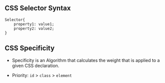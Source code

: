 ## CSS Selector Syntax
```
Selector{
    property1: value1;
    property2: value2;
}
```

## CSS Specificity
- Specificity is an Algorithm that calculates the weight that is applied to a given CSS declaration.

- Priority:  `id` > `class` > `element`